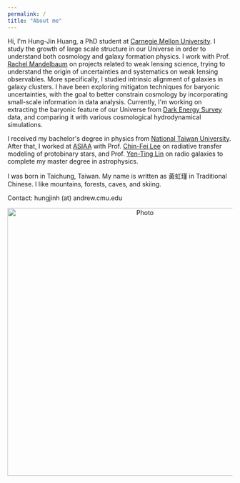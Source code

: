 ```yaml
---
permalink: /
title: "About me"
---
```



Hi, I'm Hung-Jin Huang, a PhD student at [Carnegie Mellon University](https://www.cmu.edu/physics/). I study the growth of large scale structure in our Universe in order to understand both cosmology and galaxy formation physics. I work with Prof. [Rachel Mandelbaum](http://www.andrew.cmu.edu/user/rmandelb/) on projects related to weak lensing science, trying to understand the origin of uncertainties and systematics on weak lensing observables. More specifically, I studied intrinsic alignment of galaxies in galaxy clusters. I have been exploring mitigaton techniques for baryonic uncertainties, with the goal to better constrain cosmology by incorporating small-scale information in data analysis. Currently, I'm working on extracting the baryonic feature of our Universe from [Dark Energy Survey](https://www.darkenergysurvey.org) data, and comparing it with various cosmological hydrodynamical simulations.


I received my bachelor's degree in physics from [National Taiwan University](http://www.ntu.edu.tw/english/). After that, I worked at [ASIAA](https://www.asiaa.sinica.edu.tw) with Prof. [Chin-Fei Lee](https://www.asiaa.sinica.edu.tw/people/cv.php?i=cflee) on radiative transfer modeling of protobinary stars, and Prof. [Yen-Ting Lin](http://idv.sinica.edu.tw/yentinglin/) on radio galaxies to complete my master degree in astrophysics.

I was born in Taichung, Taiwan. My name is written as 黃虹瑾 in Traditional Chinese. I like mountains, forests, caves, and skiing. 

Contact: hungjinh (at) andrew.cmu.edu


<p align="center">
  <img src="https://hungjinh.github.io/images/aboutme.png?raw=true" alt="Photo" style="width: 600px;"/> 
</p>
